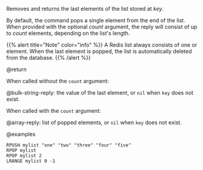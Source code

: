 Removes and returns the last elements of the list stored at _key_.

By default, the command pops a single element from the end of the list.
When provided with the optional _count_ argument, the reply will consist of up to _count_ elements, depending on the list's length.

{{% alert title="Note" color="info" %}}
A Redis list always consists of one or element.
When the last element is popped, the list is automatically deleted from the database.
{{% /alert  %}}

@return

When called without the `count` argument:

@bulk-string-reply: the value of the last element, or `nil` when `key` does not exist.

When called with the `count` argument:

@array-reply: list of popped elements, or `nil` when `key` does not exist.

@examples

```cli
RPUSH mylist "one" "two" "three" "four" "five"
RPOP mylist
RPOP mylist 2
LRANGE mylist 0 -1
```
